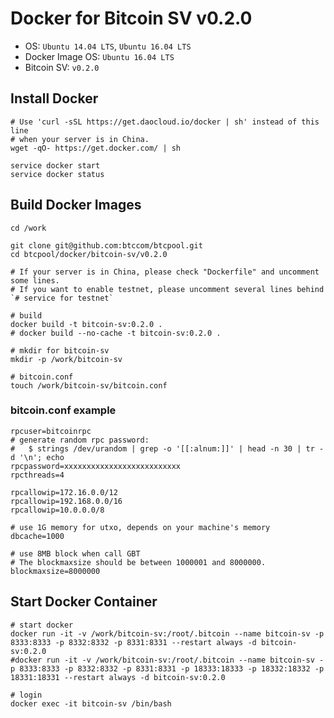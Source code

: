 Docker for Bitcoin SV v0.2.0
============================

* OS: `Ubuntu 14.04 LTS`, `Ubuntu 16.04 LTS`
* Docker Image OS: `Ubuntu 16.04 LTS`
* Bitcoin SV: `v0.2.0`

## Install Docker

```
# Use 'curl -sSL https://get.daocloud.io/docker | sh' instead of this line
# when your server is in China.
wget -qO- https://get.docker.com/ | sh

service docker start
service docker status
```

## Build Docker Images

```
cd /work

git clone git@github.com:btccom/btcpool.git
cd btcpool/docker/bitcoin-sv/v0.2.0

# If your server is in China, please check "Dockerfile" and uncomment some lines.
# If you want to enable testnet, please uncomment several lines behind `# service for testnet`

# build
docker build -t bitcoin-sv:0.2.0 .
# docker build --no-cache -t bitcoin-sv:0.2.0 .

# mkdir for bitcoin-sv
mkdir -p /work/bitcoin-sv

# bitcoin.conf
touch /work/bitcoin-sv/bitcoin.conf
```

### bitcoin.conf example

```
rpcuser=bitcoinrpc
# generate random rpc password:
#   $ strings /dev/urandom | grep -o '[[:alnum:]]' | head -n 30 | tr -d '\n'; echo
rpcpassword=xxxxxxxxxxxxxxxxxxxxxxxxxx
rpcthreads=4

rpcallowip=172.16.0.0/12
rpcallowip=192.168.0.0/16
rpcallowip=10.0.0.0/8

# use 1G memory for utxo, depends on your machine's memory
dbcache=1000

# use 8MB block when call GBT
# The blockmaxsize should be between 1000001 and 8000000.
blockmaxsize=8000000
```

## Start Docker Container

```
# start docker
docker run -it -v /work/bitcoin-sv:/root/.bitcoin --name bitcoin-sv -p 8333:8333 -p 8332:8332 -p 8331:8331 --restart always -d bitcoin-sv:0.2.0
#docker run -it -v /work/bitcoin-sv:/root/.bitcoin --name bitcoin-sv -p 8333:8333 -p 8332:8332 -p 8331:8331 -p 18333:18333 -p 18332:18332 -p 18331:18331 --restart always -d bitcoin-sv:0.2.0

# login
docker exec -it bitcoin-sv /bin/bash
```
